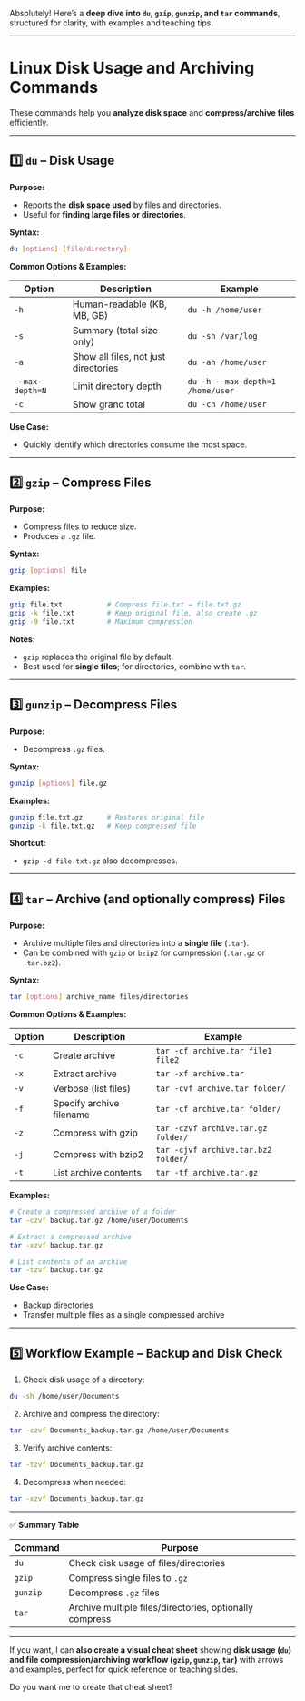 Absolutely! Here’s a **deep dive into `du`, `gzip`, `gunzip`, and `tar` commands**, structured for clarity, with examples and teaching tips.

---

# **Linux Disk Usage and Archiving Commands**

These commands help you **analyze disk space** and **compress/archive files** efficiently.

---

## **1️⃣ `du` – Disk Usage**

**Purpose:**

* Reports the **disk space used** by files and directories.
* Useful for **finding large files or directories**.

**Syntax:**

```bash
du [options] [file/directory]
```

**Common Options & Examples:**

| Option          | Description                          | Example                          |
| --------------- | ------------------------------------ | -------------------------------- |
| `-h`            | Human-readable (KB, MB, GB)          | `du -h /home/user`               |
| `-s`            | Summary (total size only)            | `du -sh /var/log`                |
| `-a`            | Show all files, not just directories | `du -ah /home/user`              |
| `--max-depth=N` | Limit directory depth                | `du -h --max-depth=1 /home/user` |
| `-c`            | Show grand total                     | `du -ch /home/user`              |

**Use Case:**

* Quickly identify which directories consume the most space.

---

## **2️⃣ `gzip` – Compress Files**

**Purpose:**

* Compress files to reduce size.
* Produces a `.gz` file.

**Syntax:**

```bash
gzip [options] file
```

**Examples:**

```bash
gzip file.txt           # Compress file.txt → file.txt.gz
gzip -k file.txt        # Keep original file, also create .gz
gzip -9 file.txt        # Maximum compression
```

**Notes:**

* `gzip` replaces the original file by default.
* Best used for **single files**; for directories, combine with `tar`.

---

## **3️⃣ `gunzip` – Decompress Files**

**Purpose:**

* Decompress `.gz` files.

**Syntax:**

```bash
gunzip [options] file.gz
```

**Examples:**

```bash
gunzip file.txt.gz      # Restores original file
gunzip -k file.txt.gz   # Keep compressed file
```

**Shortcut:**

* `gzip -d file.txt.gz` also decompresses.

---

## **4️⃣ `tar` – Archive (and optionally compress) Files**

**Purpose:**

* Archive multiple files and directories into a **single file** (`.tar`).
* Can be combined with `gzip` or `bzip2` for compression (`.tar.gz` or `.tar.bz2`).

**Syntax:**

```bash
tar [options] archive_name files/directories
```

**Common Options & Examples:**

| Option | Description              | Example                             |
| ------ | ------------------------ | ----------------------------------- |
| `-c`   | Create archive           | `tar -cf archive.tar file1 file2`   |
| `-x`   | Extract archive          | `tar -xf archive.tar`               |
| `-v`   | Verbose (list files)     | `tar -cvf archive.tar folder/`      |
| `-f`   | Specify archive filename | `tar -cf archive.tar folder/`       |
| `-z`   | Compress with gzip       | `tar -czvf archive.tar.gz folder/`  |
| `-j`   | Compress with bzip2      | `tar -cjvf archive.tar.bz2 folder/` |
| `-t`   | List archive contents    | `tar -tf archive.tar.gz`            |

**Examples:**

```bash
# Create a compressed archive of a folder
tar -czvf backup.tar.gz /home/user/Documents

# Extract a compressed archive
tar -xzvf backup.tar.gz

# List contents of an archive
tar -tzvf backup.tar.gz
```

**Use Case:**

* Backup directories
* Transfer multiple files as a single compressed archive

---

## **5️⃣ Workflow Example – Backup and Disk Check**

1. Check disk usage of a directory:

```bash
du -sh /home/user/Documents
```

2. Archive and compress the directory:

```bash
tar -czvf Documents_backup.tar.gz /home/user/Documents
```

3. Verify archive contents:

```bash
tar -tzvf Documents_backup.tar.gz
```

4. Decompress when needed:

```bash
tar -xzvf Documents_backup.tar.gz
```

---

✅ **Summary Table**

| Command  | Purpose                                                 |
| -------- | ------------------------------------------------------- |
| `du`     | Check disk usage of files/directories                   |
| `gzip`   | Compress single files to `.gz`                          |
| `gunzip` | Decompress `.gz` files                                  |
| `tar`    | Archive multiple files/directories, optionally compress |

---

If you want, I can **also create a visual cheat sheet** showing **disk usage (`du`) and file compression/archiving workflow (`gzip`, `gunzip`, `tar`)** with arrows and examples, perfect for quick reference or teaching slides.

Do you want me to create that cheat sheet?
